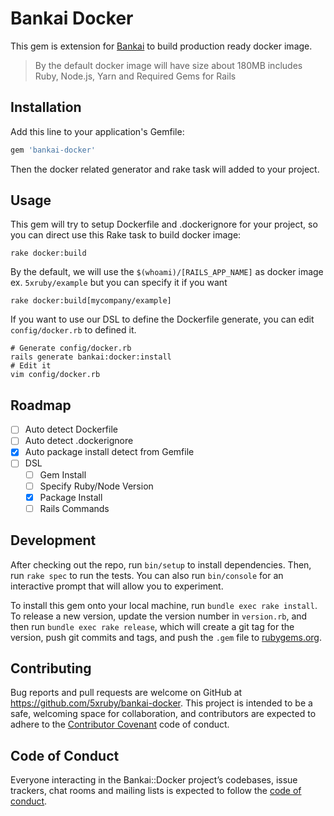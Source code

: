 Bankai Docker
===

This gem is extension for [Bankai](https://github.com/5xruby/bankai) to build production ready docker image.

> By the default docker image will have size about 180MB includes Ruby, Node.js, Yarn and Required Gems for Rails

## Installation

Add this line to your application's Gemfile:

```ruby
gem 'bankai-docker'
```

Then the docker related generator and rake task will added to your project.


## Usage

This gem will try to setup Dockerfile and .dockerignore for your project, so you can direct use this Rake task to build docker image:

```
rake docker:build
```

By the default, we will use the `$(whoami)/[RAILS_APP_NAME]` as docker image ex. `5xruby/example` but you can specify it if you want

```
rake docker:build[mycompany/example]
```

If you want to use our DSL to define the Dockerfile generate, you can edit `config/docker.rb` to defined it.

```
# Generate config/docker.rb
rails generate bankai:docker:install
# Edit it
vim config/docker.rb
```

## Roadmap

* [ ] Auto detect Dockerfile
* [ ] Auto detect .dockerignore
* [x] Auto package install detect from Gemfile
* [ ] DSL
  * [ ] Gem Install
  * [ ] Specify Ruby/Node Version
  * [x] Package Install
  * [ ] Rails Commands

## Development

After checking out the repo, run `bin/setup` to install dependencies. Then, run `rake spec` to run the tests. You can also run `bin/console` for an interactive prompt that will allow you to experiment.

To install this gem onto your local machine, run `bundle exec rake install`. To release a new version, update the version number in `version.rb`, and then run `bundle exec rake release`, which will create a git tag for the version, push git commits and tags, and push the `.gem` file to [rubygems.org](https://rubygems.org).

## Contributing

Bug reports and pull requests are welcome on GitHub at https://github.com/5xruby/bankai-docker. This project is intended to be a safe, welcoming space for collaboration, and contributors are expected to adhere to the [Contributor Covenant](http://contributor-covenant.org) code of conduct.

## Code of Conduct

Everyone interacting in the Bankai::Docker project’s codebases, issue trackers, chat rooms and mailing lists is expected to follow the [code of conduct](https://github.com/5xruby/bankai-docker/blob/master/CODE_OF_CONDUCT.md).
